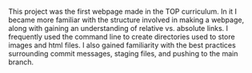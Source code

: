 This project was the first webpage made in the TOP curriculum. In it I became more familiar with the structure involved in making a webpage,
along with gaining an understanding of relative vs. absolute links. I frequently used the command line to create directories used to store
images and html files. I also gained familiarity with the best practices surrounding commit messages, staging files, and pushing to the main branch.